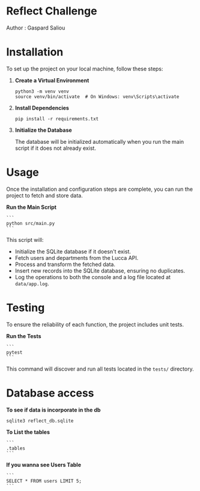 # Reflect Challenge

Author : Gaspard Saliou

# Installation

To set up the project on your local machine, follow these steps:


1. **Create a Virtual Environment**

    ```
    python3 -m venv venv
    source venv/bin/activate  # On Windows: venv\Scripts\activate
    ```

2. **Install Dependencies**

    ```
    pip install -r requirements.txt
    ```

4. **Initialize the Database**

    The database will be initialized automatically when you run the main script if it does not already exist.


# Usage

Once the installation and configuration steps are complete, you can run the project to fetch and store data.

**Run the Main Script**
    
    ```
    python src/main.py
    ```

This script will:
- Initialize the SQLite database if it doesn't exist.
- Fetch users and departments from the Lucca API.
- Process and transform the fetched data.
- Insert new records into the SQLite database, ensuring no duplicates.
- Log the operations to both the console and a log file located at `data/app.log`.


# Testing

To ensure the reliability of each function, the project includes unit tests.

**Run the Tests**

    ```
    pytest
    ```

This command will discover and run all tests located in the `tests/` directory.

# Database access

**To see if data is incorporate in the db**
  

    sqlite3 reflect_db.sqlite


**To List the tables**

    ```
    .tables
    ```

**If you wanna see Users Table**

    ```
    SELECT * FROM users LIMIT 5;
    ```
